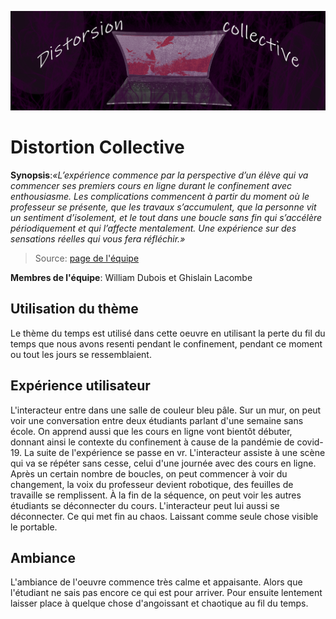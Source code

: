 ![Bannière](../../media/mediadistortioncollective/distortion_banniere.png)

# Distortion Collective


**Synopsis**:*«L’expérience commence par la perspective d’un élève qui va commencer ses premiers cours en ligne durant le confinement avec enthousiasme. Les complications commencent à partir du moment où le professeur se présente, que les travaux s’accumulent, que la personne vit un sentiment d’isolement, et le tout dans une boucle sans fin qui s’accélère périodiquement et qui l’affecte mentalement. Une expérience sur des sensations réelles qui vous fera réfléchir.»*

>Source: [page de l'équipe](https://tim-montmorency.com/2022/projets/Distorsion-collective/docs/web/index.html)

**Membres de l'équipe**: William Dubois et Ghislain Lacombe

## Utilisation du thème

Le thème du temps est utilisé dans cette oeuvre en utilisant la perte du fil du temps que nous avons resenti pendant le confinement, pendant ce moment ou tout les jours se ressemblaient.

## Expérience utilisateur

L'interacteur entre dans une salle de couleur bleu pâle. Sur un mur, on peut voir une conversation entre deux étudiants parlant d'une semaine sans école. On apprend aussi que les cours en ligne vont bientôt débuter, donnant ainsi le contexte du confinement à cause de la pandémie de covid-19. La suite de l'expérience se passe en vr. L'interacteur assiste à une scène qui va se répéter sans cesse, celui d'une journée avec des cours en ligne. Après un certain nombre de boucles, on peut commencer à voir du changement, la voix du professeur devient robotique, des feuilles de travaille se remplissent. À la fin de la séquence, on peut voir les autres étudiants se déconnecter du cours. L'interacteur peut lui aussi se déconnecter. Ce qui met fin au chaos. Laissant comme seule chose visible le portable.

## Ambiance

L'ambiance de l'oeuvre commence très calme et appaisante. Alors que l'étudiant ne sais pas encore ce qui est pour arriver. Pour ensuite lentement laisser place à quelque chose d'angoissant et chaotique au fil du temps.



